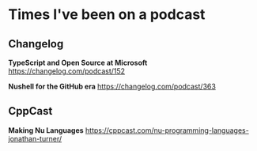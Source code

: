 # Times I've been on a podcast

## Changelog

**TypeScript and Open Source at Microsoft**
https://changelog.com/podcast/152

**Nushell for the GitHub era**
https://changelog.com/podcast/363

## CppCast

**Making Nu Languages**
https://cppcast.com/nu-programming-languages-jonathan-turner/
